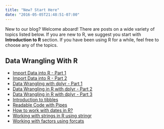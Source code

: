 ```yaml
---
title: "New? Start Here"
date: "2016-05-05T21:48:51-07:00"
---
```


New to our blog? Welcome aboard! There are posts on a wide variety of topics listed below. If you are new to R, we suggest you start with **Introduction to R** section. If you have been using R for a while, feel free to choose any of the topics.

## Data Wrangling With R

- <a href="https://blog.rsquaredacademy.com/import-data-into-r-part-1/" target="_blank">Import Data into R - Part 1</a>
- [Import Data into R - Part 2](/post/import-data-into-r-part-2/)
- [Data Wrangling with dplyr - Part 1](/post/data-manipulation-in-r-with-dplyr-part-1/)
- [Data Wrangling in R with dplyr - Part 2](/post/data-manipulation-in-r-with-dplyr-part-2/)
- [Data Wrangling in R with dplyr - Part 3](/post/data-manipulation-in-r-with-dplyr-part-3/)
- [Introduction to tibbles](/post/introduction-to-tibbles/)
- [Readable Code with Pipes](/post/readable-code-with-pipes/)
- [How to work with dates in R?](/post/how-to-work-with-dates-in-r/)
- [Working with strings in R using stringr](/post/working-with-strings-in-r-using-stringr/)
- [Working with factors using forcats](/post/forcats-working-with-factor-data-in-r/)

